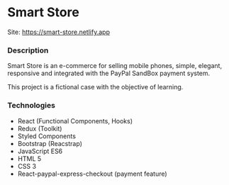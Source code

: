 # Smart Store
Site: https://smart-store.netlify.app

### Description
Smart Store is an e-commerce for selling mobile phones, simple, elegant, responsive and integrated with the PayPal SandBox payment system.  

This project is a fictional case with the objective of learning.

### Technologies
- React (Functional Components, Hooks)
- Redux (Toolkit)
- Styled Components
- Bootstrap (Reacstrap)
- JavaScript ES6
- HTML 5
- CSS 3
- React-paypal-express-checkout (payment feature) 
